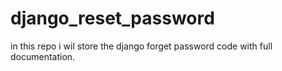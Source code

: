 # django_reset_password
in this repo i wil store the django forget password code with full documentation.
